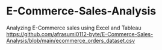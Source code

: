 # E-Commerce-Sales-Analysis
Analyzing E-Commerce sales using Excel and Tableau
https://github.com/afrasumi0112-byte/E-Commerce-Sales-Analysis/blob/main/ecommerce_orders_dataset.csv
